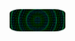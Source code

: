 <div align="center">
    <img src="https://raw.githubusercontent.com/mugund10/mugund10/main/media/bg.gif" style="width: 100px; height: 40px; object-fit: cover; border-radius: 20%;">
</div>
